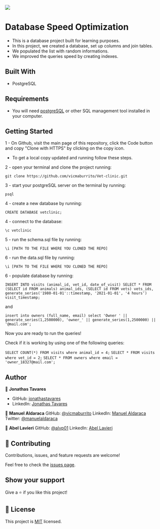 ![](https://img.shields.io/badge/Microverse-blueviolet)

# Database Speed Optimization

- This is a database project built for learning purposes.
- In this project, we created a database, set up columns and join tables.
- We populated the list with random informations.
- We improved the queries speed by creating indexes.

## Built With

- PostgreSQL

## Requirements

- You will need [postgreSQL](https://www.postgresql.org/download/) or other SQL management tool installed in your computer.

## Getting Started

1 - On Github, visit the main page of this repository, click the Code button and copy "Clone with HTTPS" by clicking on the copy icon.

* To get a local copy updated and running follow these steps.

2 - open your terminal and clone the project running:

`git clone https://github.com/vicmaburrito/Vet-clinic.git`

3 - start your postgreSQL server on the terminal by running:

`psql`

4 - create a new database by running:

`CREATE DATABASE vetclinic;`

4 - connect to the database:

`\c vetclinic`

5 - run the schema.sql file by running:

`\i [PATH TO THE FILE WHERE YOU CLONED THE REPO]`

6 - run the data.sql file by running:

`\i [PATH TO THE FILE WHERE YOU CLONED THE REPO]`

6 - populate database by running:

`INSERT INTO visits (animal_id, vet_id, date_of_visit) SELECT * FROM (SELECT id FROM animals) animal_ids, (SELECT id FROM vets) vets_ids, generate_series('1980-01-01'::timestamp, '2021-01-01', '4 hours') visit_timestamp;`

and 

`insert into owners (full_name, email) select 'Owner ' || generate_series(1,2500000), 'owner_' || generate_series(1,2500000) || '@mail.com';`

Now you are ready to run the queries!

Check if it is working by using one of the following queries:

`SELECT COUNT(*) FROM visits where animal_id = 4;`
`SELECT * FROM visits where vet_id = 2;`
`SELECT * FROM owners where email = 'owner_18327@mail.com';`

## Author

👤 **Jonathas Tavares**

- GitHub: [jonathastavares](https://github.com/jonathastavares)
- LinkedIn: [Jonathas Tavares](https://www.linkedin.com/in/jonathas-tavares-24b8bba3/)

👤 **Manuel Aldaraca**
GitHub: [@vicmaburrito](https://github.com/vicmaburrito)
LinkedIn: [Manuel Aldaraca](https://www.linkedin.com/in/manuelaldaraca)
Twitter: [@manuelaldaraca](https://twitter.com/manuelaldaraca)

👤 **Abel Lavieri**
GitHub: [@alvp01](https://github.com/alvp01)
LinkedIn: [Abel Lavieri](https://www.linkedin.com/in/abel-lavieri/)

## 🤝 Contributing

Contributions, issues, and feature requests are welcome!

Feel free to check the [issues page](../../issues/).

## Show your support

Give a ⭐️ if you like this project!

## 📝 License

This project is [MIT](./MIT.md) licensed.